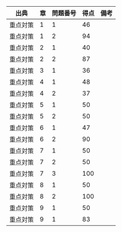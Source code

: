 | 出典     | 章 | 問題番号 | 得点 | 備考 |
| -------- | -- | -------- | ---- | ---- |
| 重点対策 | 1  | 1        | 46   |      |
| 重点対策 | 1  | 2        | 94   |      |
| 重点対策 | 2  | 1        | 40   |      |
| 重点対策 | 2  | 2        | 87   |      |
| 重点対策 | 3  | 1        | 36   |      |
| 重点対策 | 4  | 1        | 48   |      |
| 重点対策 | 4  | 2        | 37   |      |
| 重点対策 | 5  | 1        | 50   |      |
| 重点対策 | 5  | 2        | 50   |      |
| 重点対策 | 6  | 1        | 47   |      |
| 重点対策 | 6  | 2        | 90   |      |
| 重点対策 | 7  | 1        | 50   |      |
| 重点対策 | 7  | 2        | 50   |      |
| 重点対策 | 7  | 3        | 100  |      |
| 重点対策 | 8  | 1        | 50   |      |
| 重点対策 | 8  | 2        | 100  |      |
| 重点対策 | 9  | 1        | 50   |      |
| 重点対策 | 9  | 1        | 83   |      |
